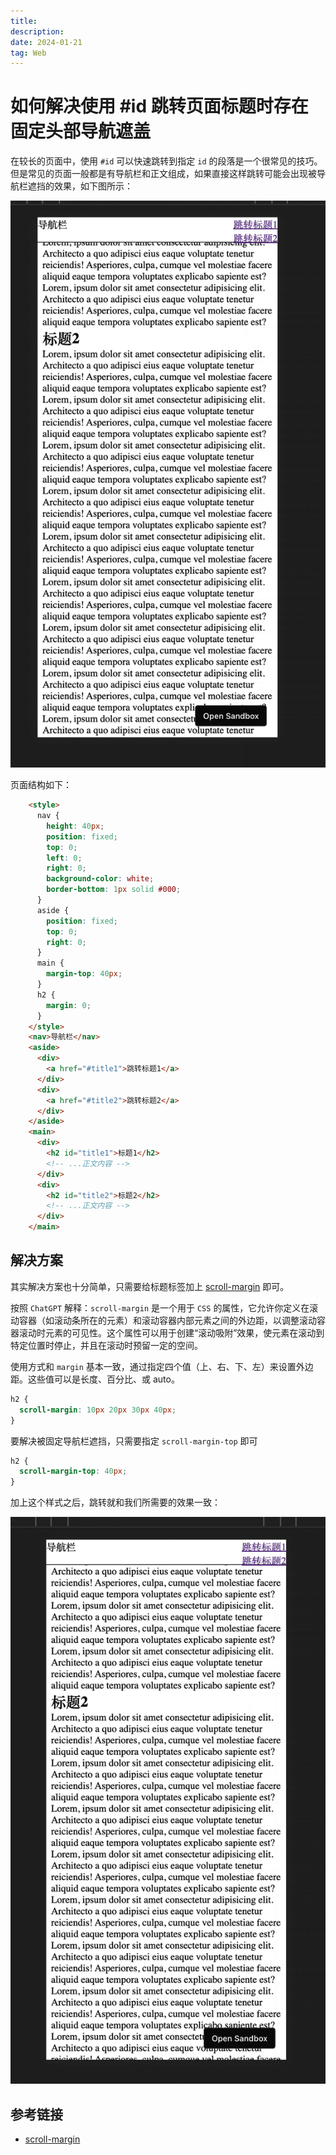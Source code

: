 ```yaml
---
title: 
description:
date: 2024-01-21
tag: Web
---
```


# 如何解决使用 #id 跳转页面标题时存在固定头部导航遮盖

在较长的页面中，使用 `#id` 可以快速跳转到指定 `id` 的段落是一个很常见的技巧。但是常见的页面一般都是有导航栏和正文组成，如果直接这样跳转可能会出现被导航栏遮挡的效果，如下图所示：

![scroll-margin-1](/public/images/minigame/scroll-margin-1.gif)

页面结构如下：

```html
    <style>
      nav {
        height: 40px;
        position: fixed;
        top: 0;
        left: 0;
        right: 0;
        background-color: white;
        border-bottom: 1px solid #000;
      }
      aside {
        position: fixed;
        top: 0;
        right: 0;
      }
      main {
        margin-top: 40px;
      }
      h2 {
        margin: 0;
      }
    </style>
    <nav>导航栏</nav>
    <aside>
      <div>
        <a href="#title1">跳转标题1</a>
      </div>
      <div>
        <a href="#title2">跳转标题2</a>
      </div>
    </aside>
    <main>
      <div>
        <h2 id="title1">标题1</h2>
        <!-- ...正文内容 -->
      </div>
      <div>
        <h2 id="title2">标题2</h2>
        <!-- ...正文内容 -->
      </div>
    </main>
```

## 解决方案

其实解决方案也十分简单，只需要给标题标签加上 [scroll-margin](https://developer.mozilla.org/en-US/docs/Web/CSS/scroll-margin) 即可。

按照 `ChatGPT` 解释：`scroll-margin` 是一个用于 `CSS` 的属性，它允许你定义在滚动容器（如滚动条所在的元素）和滚动容器内部元素之间的外边距，以调整滚动容器滚动时元素的可见性。这个属性可以用于创建“滚动吸附”效果，使元素在滚动到特定位置时停止，并且在滚动时预留一定的空间。

使用方式和 `margin` 基本一致，通过指定四个值（上、右、下、左）来设置外边距。这些值可以是长度、百分比、或 auto。

```css
h2 {
  scroll-margin: 10px 20px 30px 40px;
}
```

要解决被固定导航栏遮挡，只需要指定 `scroll-margin-top` 即可

```css
h2 {
  scroll-margin-top: 40px;
}
```

加上这个样式之后，跳转就和我们所需要的效果一致：

![scroll-margin-2](/public/images/minigame/scroll-margin-2.gif)

## 参考链接

- [scroll-margin](https://developer.mozilla.org/en-US/docs/Web/CSS/scroll-margin)
